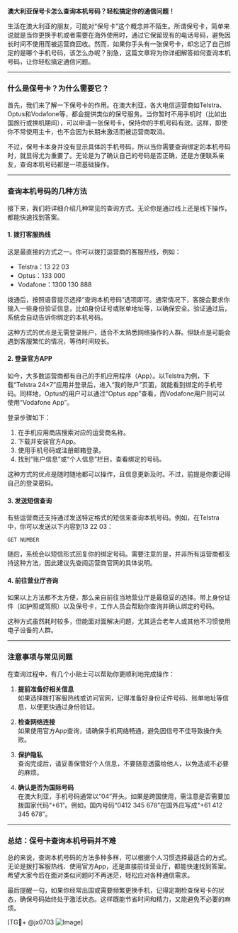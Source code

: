 **澳大利亚保号卡怎么查询本机号码？轻松搞定你的通信问题！**

生活在澳大利亚的朋友，可能对“保号卡”这个概念并不陌生。所谓保号卡，简单来说就是当你更换手机或者需要在海外使用时，通过它保留现有的电话号码，避免因长时间不使用而被运营商回收。然而，如果你手头有一张保号卡，却忘记了自己绑定的是哪个手机号码，该怎么办呢？别急，这篇文章将为你详细解答如何查询本机号码，让你轻松搞定通信问题。

---

### **什么是保号卡？为什么需要它？**

首先，我们来了解一下保号卡的作用。在澳大利亚，各大电信运营商如Telstra、Optus和Vodafone等，都会提供类似的保号服务。当你暂时不用手机时（比如出国旅行或换机期间），可以申请一张保号卡，保持你的手机号码有效。这样，即使你不常使用主卡，也不会因为长期未激活而被运营商取消。

不过，保号卡本身并没有显示具体的手机号码，所以当你需要查询绑定的本机号码时，就显得尤为重要了。无论是为了确认自己的号码是否正确，还是方便联系亲友，查询本机号码都是一项基础操作。

---

### **查询本机号码的几种方法**

接下来，我们将详细介绍几种常见的查询方式。无论你是通过线上还是线下操作，都能快速找到答案。

#### **1. 拨打客服热线**
这是最直接的方式之一。你可以拨打运营商的客服热线，例如：
- Telstra：13 22 03
- Optus：133 000
- Vodafone：1300 130 888

拨通后，按照语音提示选择“查询本机号码”选项即可。通常情况下，客服会要求你输入一些身份验证信息，比如身份证号或账单地址等，以确保安全。验证通过后，系统会自动告诉你绑定的本机号码。

这种方式的优点是无需登录账户，适合不太熟悉网络操作的人群。但缺点是可能会遇到客服繁忙的情况，等待时间较长。

#### **2. 登录官方APP**
如今，大多数运营商都有自己的手机应用程序（App）。以Telstra为例，下载“Telstra 24×7”应用并登录后，进入“我的账户”页面，就能看到绑定的手机号码。同样地，Optus的用户可以通过“Optus app”查看，而Vodafone用户则可以使用“Vodafone App”。

登录步骤如下：
1. 在手机应用商店搜索对应的运营商名称。
2. 下载并安装官方App。
3. 使用手机号码或注册邮箱登录。
4. 找到“账户信息”或“个人信息”栏目，查看绑定的号码。

这种方式的优点是随时随地都可以操作，且信息更新及时。不过，前提是你要记得自己的登录密码。

#### **3. 发送短信查询**
有些运营商还支持通过发送特定格式的短信来查询本机号码。例如，在Telstra中，你可以发送以下内容到13 22 03：
```
GET NUMBER
```
随后，系统会以短信形式回复你的绑定号码。需要注意的是，并非所有运营商都支持这种方法，因此建议先查阅运营商官网的具体说明。

#### **4. 前往营业厅咨询**
如果以上方法都不太方便，那么亲自前往当地营业厅是最稳妥的选择。带上身份证件（如护照或驾照）以及保号卡，工作人员会帮助你查询并确认绑定的号码。

这种方式虽然耗时较多，但能面对面解决问题，尤其适合老年人或其他不习惯使用电子设备的人群。

---

### **注意事项与常见问题**

在查询过程中，有几个小贴士可以帮助你更顺利地完成操作：

1. **提前准备好相关信息**  
   如果选择拨打客服热线或访问官网，记得准备好身份证件号码、账单地址等信息，以便更快通过身份验证。

2. **检查网络连接**  
   如果使用官方App查询，请确保手机网络畅通，避免因信号不佳导致操作失败。

3. **保护隐私**  
   查询完成后，请妥善保管好个人信息，不要随意透露给他人，以免造成不必要的麻烦。

4. **确认是否为国际号码**  
   在澳大利亚，手机号码通常以“04”开头。如果是跨国使用，需注意是否需要加拨国家代码“+61”。例如，国内号码“0412 345 678”在国外应写成“+61 412 345 678”。

---

### **总结：保号卡查询本机号码并不难**

总的来说，查询本机号码的方法多种多样，可以根据个人习惯选择最适合的方式。无论是拨打客服热线、使用官方App，还是直接前往营业厅，都能快速找到答案。希望大家今后在面对类似问题时不再迷茫，轻松应对各种通信需求。

最后提醒一句，如果你经常出国或需要频繁更换手机，记得定期检查保号卡的状态，确保号码始终处于激活状态。这样既能节省时间和精力，又能避免不必要的麻烦。

[TG💪+ @jx0703 ![Image](https://github.com/user-attachments/assets/dbca1d08-cadb-493c-b0ec-ad6f7a83f270)]